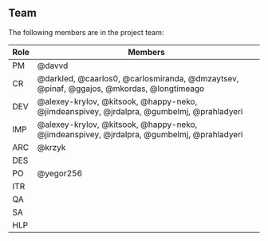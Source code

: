 ## Team

The following members are in the project team:

Role | Members
---|---
PM | @davvd
CR | @darkled, @caarlos0, @carlosmiranda, @dmzaytsev, @pinaf, @ggajos, @mkordas, @longtimeago
DEV | @alexey-krylov, @kitsook, @happy-neko, @jimdeanspivey, @jrdalpra, @gumbelmj, @prahladyeri
IMP | @alexey-krylov, @kitsook, @happy-neko, @jimdeanspivey, @jrdalpra, @gumbelmj, @prahladyeri
ARC | @krzyk
DES | 
PO | @yegor256
ITR | 
QA | 
SA | 
HLP | 
